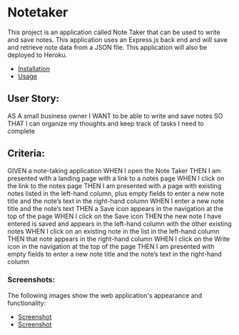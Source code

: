 # Notetaker

This project is an application called Note Taker that can be used to write and save notes. This application uses an Express.js back end and will save and retrieve note data from a JSON file. This application will also be deployed to Heroku.

* [Installation](#installation)
* [Usage](#usage)
  
## User Story:
AS A small business owner
I WANT to be able to write and save notes
SO THAT I can organize my thoughts and keep track of tasks I need to complete

## Criteria:
GIVEN a note-taking application
WHEN I open the Note Taker
THEN I am presented with a landing page with a link to a notes page
WHEN I click on the link to the notes page
THEN I am presented with a page with existing notes listed in the left-hand column, plus empty fields to enter a new note title and the note’s text in the right-hand column
WHEN I enter a new note title and the note’s text
THEN a Save icon appears in the navigation at the top of the page
WHEN I click on the Save icon
THEN the new note I have entered is saved and appears in the left-hand column with the other existing notes
WHEN I click on an existing note in the list in the left-hand column
THEN that note appears in the right-hand column
WHEN I click on the Write icon in the navigation at the top of the page
THEN I am presented with empty fields to enter a new note title and the note’s text in the right-hand column

### Screenshots:
The following images show the web application's appearance and functionality:
* [Screenshot](#public/assets/Screenshot%202023-03-06%20at%206.11.23%20PM.png)
* [Screenshot](#public/assets/Screenshot%202023-03-06%20at%206.12.22%20PM.png)
